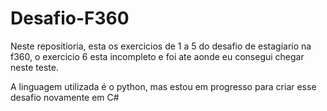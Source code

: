 # Desafio-F360

Neste repositioria, esta os exercicios de 1 a 5 do desafio de estagiario na f360, o exercicio 6 esta incompleto e foi ate aonde eu consegui chegar neste teste.

A linguagem utilizada é o python, mas estou em progresso para criar esse desafio novamente em C#

